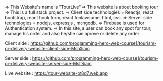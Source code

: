 => This Website's name is "TourLive"
=> This website is about booking tour
=> This is a full stack project.
=> Client side technologies = Reactjs, react bootstrap, react hook form, react fontawsome, html, css.
=> Server side technologies = nodejs, expressjs , mongodb.
=> Firebase is used for Authentication system.
=> In this site, a user can book any spot for tour, manage his order and also he/she can aprove or delete any order .

Client side : https://github.com/programming-hero-web-course1/tourism-or-delivery-website-client-side-MshSiam

Server side : https://github.com/programming-hero-web-course1/tourism-or-delivery-website-server-side-MshSiam

Live website : https://tour-website-bf8d7.web.app
